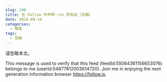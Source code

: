 ```yaml
---
slug: 240
title: 在 Follow 中声明 rss 所有权（忽略）
date: 2024-09-14
categories: 
  - 随笔
tags: 
  - 忽略
---
```


请忽略本文。

This message is used to verify that this feed (feedId:55064361156653076) belongs to me (userId:54877812003614720). Join me in enjoying the next generation information browser https://follow.is.

